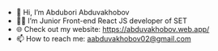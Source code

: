 - 👋 Hi, I’m Abdubori Abduvakhobov
- 👨‍💻 I’m Junior Front-end React JS developer of SET
- 🌐 Check out my website: https://abduvakhobov.web.app/
- 📫 How to reach me: aabduvakhobov02@gmail.com

<!---
aabduvakhobov02/aabduvakhobov02 is a ✨ special ✨ repository because its `README.md` (this file) appears on your GitHub profile.
You can click the Preview link to take a look at your changes.
--->

